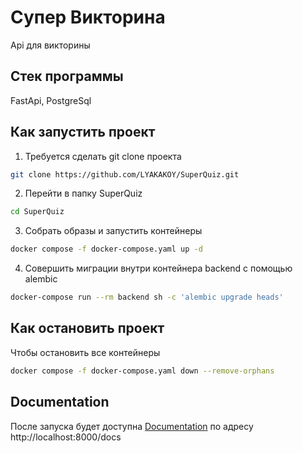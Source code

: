 # Супер Викторина
Api для викторины

## Стек программы
FastApi, PostgreSql

## Как запустить проект
1. Требуется сделать git clone проекта
```bash
git clone https://github.com/LYAKAKOY/SuperQuiz.git
```
2. Перейти в папку SuperQuiz
```bash
cd SuperQuiz 
```
3. Собрать образы и запустить контейнеры 
```bash
docker compose -f docker-compose.yaml up -d 
```
4. Совершить миграции внутри контейнера backend с помощью alembic
```bash
docker-compose run --rm backend sh -c 'alembic upgrade heads'
```

## Как остановить проект
Чтобы остановить все контейнеры
```bash
docker compose -f docker-compose.yaml down --remove-orphans
```

## Documentation
После запуска будет доступна
[Documentation](http://localhost:8000/docs) по адресу http://localhost:8000/docs
